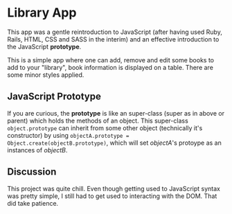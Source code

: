# Library App
This app was a gentle reintroduction to JavaScript (after having used Ruby, Rails, HTML, CSS and SASS in the interim) and an effective introduction to the JavaScript **prototype**.

This is a simple app where one can add, remove and edit some books to add to your "library", book information is displayed on a table. There are some minor styles applied.

## JavaScript Prototype
If you are curious, the **prototype** is like an super-class (super as in above or parent) which holds the methods of an object. This super-class `object.prototype` can inherit from some other object (technically it's constructor) by using `objectA.prototype = Object.create(objectB.prototype)`, which will set *objectA*'s protoype as an instances of *objectB*.

## Discussion
This project was quite chill. Even though getting used to JavaScript syntax was pretty simple, I still had to get used to interacting with the DOM. That did take patience.
